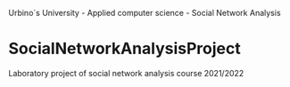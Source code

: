 Urbino`s University - Applied computer science - Social Network Analysis  

# SocialNetworkAnalysisProject
Laboratory project of social network analysis course 2021/2022
